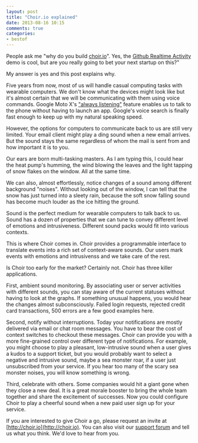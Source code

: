```yaml
---
layout: post
title: "Choir.io explained"
date: 2013-08-16 10:15
comments: true
categories: 
- bestof
---
```


People ask me "why do you build [choir.io](http://choir.io)". Yes,
the [Github Realtime Activity](http://choir.io/player/f9c750f2bedb0c0f) 
demo is cool, but are you really going to bet your next startup on this?" 

My answer is yes and this post explains why. 

Five years from now, most of us will handle
casual computing tasks with wearable computers.  We don't know what 
the devices might look like but it's almost certain that we will be 
communicating with them using voice commands.  Google Moto X's 
["always listening"](http://www.theverge.com/2013/7/14/4522054/moto-x-always-listening-voice-commands-new-notifications)
feature enables us to talk to the phone without having to launch an 
app. Google's voice search is finally fast enough to keep up with 
my natural speaking speed. 

However, the options for computers to communicate back to us 
are still very limited. Your email client might play a ding sound
when a new email arrives. But the sound stays the same regardless of whom 
the mail is sent from and how important it is to you.  

Our ears are born multi-tasking masters. As I am
typing this, I could hear the heat pump's humming, 
the wind blowing the leaves and the light tapping of snow flakes on the 
window.  All at the same time. 

We can also, almost effortlessly, notice changes of a sound among 
different background "noises".  Without looking out of the window, I can tell 
that the snow has just turned into a sleety rain, because the soft snow
falling sound has become much louder as the ice hitting the ground. 

Sound is the perfect medium for wearable computers to talk back to us. 
Sound has a dozen of properties that we can tune to convey different 
level of emotions and intrusiveness.  Different sound packs would fit 
into various contexts. 

This is where Choir comes in. Choir provides a programmable
interface to translate events into a rich set of context-aware sounds.
Our users mark events with emotions and intrusivenss and we take care of the
rest. 

Is Choir too early for the market? Certainly not. Choir has three 
killer applications. 

First, ambient sound monitoring. By associating user or server 
activities with different sounds, you can stay aware of the current statuses
without having to look at the graphs. If something unusual happens, you would
hear the changes almost subconsciously.  Failed login requests, rejected 
credit card transactions, 500 errors are a few good examples here. 

Second, notify without interruptions. Today your notifications are 
mostly delivered via email or chat room messages. You have to bear the cost
of context switches to checkout these messages.  Choir can provide you 
with a more fine-grained control over different type of notifications. 
For example, you might choose to play a pleasant, low-intrusive sound
when a user gives a kudos to a support ticket, but you would probably want to
select a negative and intrusive sound, maybe a sea monster roar, if a 
user just unsubscribed from your service. If you hear too many of the 
scary sea monster noises, you will know something is wrong. 

Third, celebrate with others.  Some companies would hit a giant
gone when they close a new deal. It is a great morale booster to bring 
the whole team together and share the excitement of successes. 
Now you could configure Choir to play a cheerful sound when a new paid
user sign up for your service. 

If you are interested to give Choir a go, please request an invite at 
[http://choir.io](http://choir.io). You can also visit our [support
forum](http://choir.uservoice.com) and tell us what you think. 
We'd love to hear from you. 
